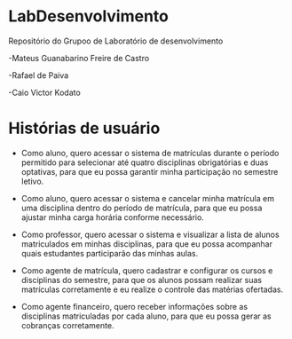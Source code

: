 # LabDesenvolvimento


Repositório do Grupoo de Laboratório de desenvolvimento


-Mateus Guanabarino Freire de Castro

-Rafael de Paiva 

-Caio Victor Kodato

# Histórias de usuário

* Como aluno, quero acessar o sistema de matrículas durante o período permitido para selecionar até quatro disciplinas obrigatórias e duas optativas, para que eu possa garantir minha participação no semestre letivo.

* Como aluno, quero acessar o sistema e cancelar minha matrícula em uma disciplina dentro do período de matrícula, para que eu possa ajustar minha carga horária conforme necessário.

* Como professor, quero acessar o sistema e visualizar a lista de alunos matriculados em minhas disciplinas, para que eu possa acompanhar quais estudantes participarão das minhas aulas.

* Como agente de matrícula, quero cadastrar e configurar os cursos e disciplinas do semestre, para que os alunos possam realizar suas matrículas corretamente e eu realize o controle das matérias ofertadas.

* Como agente financeiro, quero receber informações sobre as disciplinas matriculadas por cada aluno, para que eu possa gerar as cobranças corretamente.


